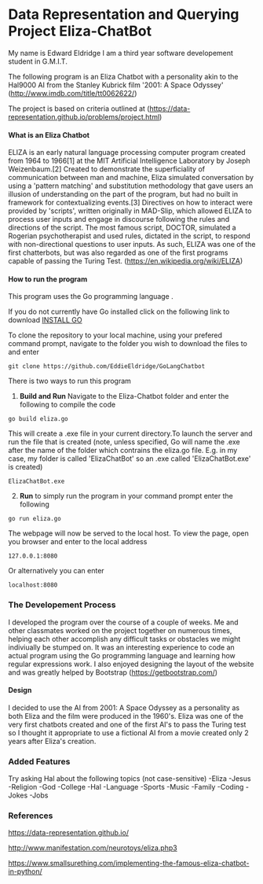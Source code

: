 # Data Representation and Querying Project Eliza-ChatBot
My name is Edward Eldridge I am a third year software developement student in G.M.I.T.

The following program is an Eliza Chatbot with a personality akin to the Hal9000 AI from the Stanley Kubrick film '2001: A Space Odyssey' (http://www.imdb.com/title/tt0062622/)

The project is based on criteria outlined at (https://data-representation.github.io/problems/project.html)

#### What is an Eliza Chatbot
ELIZA is an early natural language processing computer program created from 1964 to 1966[1] at the MIT Artificial Intelligence Laboratory by Joseph Weizenbaum.[2] Created to demonstrate the superficiality of communication between man and machine, Eliza simulated conversation by using a 'pattern matching' and substitution methodology that gave users an illusion of understanding on the part of the program, but had no built in framework for contextualizing events.[3] Directives on how to interact were provided by 'scripts', written originally in MAD-Slip, which allowed ELIZA to process user inputs and engage in discourse following the rules and directions of the script. The most famous script, DOCTOR, simulated a Rogerian psychotherapist and used rules, dictated in the script, to respond with non-directional questions to user inputs. As such, ELIZA was one of the first chatterbots, but was also regarded as one of the first programs capable of passing the Turing Test. (https://en.wikipedia.org/wiki/ELIZA)

#### How to run the program
This program uses the Go programming language .

If you do not currently have Go installed click on the following link to download [INSTALL GO](https://golang.org/dl/)

To clone the repository to your local machine, using your prefered command prompt, navigate to the folder you wish to download the files to and enter
```
git clone https://github.com/EddieEldridge/GoLangChatbot
```
There is two ways to run this program
1. **Build and Run** Navigate to the Eliza-Chatbot folder and enter the following to compile the code 
```
go build eliza.go
```
This will create a .exe file in your current directory.To launch the server and run the file that is created (note, unless specified, Go will name the .exe after the name of the folder which contrains the eliza.go file. E.g. in my case, my folder is called 'ElizaChatBot' so an .exe called 'ElizaChatBot.exe' is created)
```
ElizaChatBot.exe
```
2. **Run** to simply run the program in your command prompt enter the following 
```
go run eliza.go
```  
The webpage will now be served to the local host. To view the page, open you browser and enter to the local address
```
127.0.0.1:8080
```
Or alternatively you can enter
```
localhost:8080
```
### The Developement Process
I developed the program over the course of a couple of weeks. Me and other classmates worked on the project together on numerous times, helping each other accomplish any difficult tasks or obstacles we might indiviually be stumped on. It was an interesting
experience to code an actual program using the Go programming language and learning how regular expressions work. I also enjoyed designing the layout of the website and was greatly helped by Bootstrap (https://getbootstrap.com/)

#### Design
I decided to use the AI from 2001: A Space Odyssey as a personality as both Eliza and the film were produced in the 1960's. Eliza was one of the very first chatbots created and one of the first AI's to pass the Turing test so I thought it appropriate to use a fictional AI from a movie created only 2 years after Eliza's creation.

### Added Features
Try asking Hal about the following topics (not case-sensitive)
-Eliza
-Jesus
-Religion
-God
-College
-Hal 
-Language
-Sports
-Music
-Family
-Coding
-Jokes
-Jobs

### References
https://data-representation.github.io/

http://www.manifestation.com/neurotoys/eliza.php3

https://www.smallsurething.com/implementing-the-famous-eliza-chatbot-in-python/


